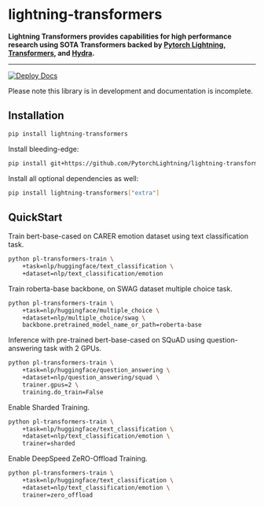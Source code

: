 # lightning-transformers

**Lightning Transformers provides capabilities for high performance research using SOTA Transformers backed by [Pytorch Lightning](https://github.com/PyTorchLightning/pytorch-lightning), [Transformers](https://github.com/huggingface/transformers), and [Hydra](https://github.com/facebookresearch/hydra).**

---
[![Deploy Docs](https://github.com/PyTorchLightning/lightning-transformers/actions/workflows/docs-deploy.yml/badge.svg)](https://fuzzy-disco-b18c78db.pages.github.io/)

Please note this library is in development and documentation is incomplete.

## Installation

```bash
pip install lightning-transformers
```

Install bleeding-edge:

```bash
pip install git+https://github.com/PytorchLightning/lightning-transformers.git@master --upgrade
```

Install all optional dependencies as well:

```bash
pip install lightning-transformers["extra"]
```

## QuickStart

Train bert-base-cased on CARER emotion dataset using text classification task.
```bash
python pl-transformers-train \
    +task=nlp/huggingface/text_classification \
    +dataset=nlp/text_classification/emotion
```

Train roberta-base backbone, on SWAG dataset multiple choice task.
```bash
python pl-transformers-train \
    +task=nlp/huggingface/multiple_choice \
    +dataset=nlp/multiple_choice/swag \
    backbone.pretrained_model_name_or_path=roberta-base
```

Inference with pre-trained bert-base-cased on SQuAD using question-answering task with 2 GPUs.
```bash
python pl-transformers-train \
    +task=nlp/huggingface/question_answering \
    +dataset=nlp/question_answering/squad \
    trainer.gpus=2 \
    training.do_train=False
```

Enable Sharded Training.
```bash
python pl-transformers-train \
    +task=nlp/huggingface/text_classification \
    +dataset=nlp/text_classification/emotion \
    trainer=sharded
```

Enable DeepSpeed ZeRO-Offload Training.
```bash
python pl-transformers-train \
    +task=nlp/huggingface/text_classification \
    +dataset=nlp/text_classification/emotion \
    trainer=zero_offload
```
